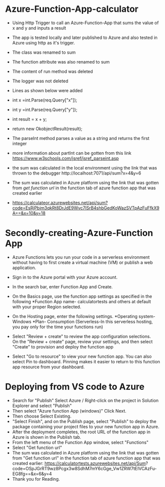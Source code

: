 # Azure-Function-App-calculator
- Using Http Trigger to  call an Azure-Function-App that sums the value of x and y and inputs a result  

- The app is tested locally and later published to Azure and also tested in Azure using http as it's trigger.  
- The class  was renamed to sum  
- The function attribute was also renamed  to sum  
- The content of  run method was deleted  
- The logger was not deleted   
- Lines as shown below were added  
- int x =int.Parse(req.Query["x"]);  
- int y =int.Parse(req.Query["y"]);  

- int result = x + y;  

- return new OkobjectResult(result);  

- The parseInt method parses a value as a string and returns the first integer  

- more information about partInt can be gotten from this link      https://www.w3schools.com/jsref/jsref_parseint.asp  

- the sum was calculated in the local environment using the link that was thrown to the debugger
http://localhost:7071/api/sum?x=4&y=6  

- The sum was calculated in Azure platform using the link that was gotten from *get function url* in the function tab of azure function app that was created earlier     

- https://calculateor.azurewebsites.net/api/sum?code=EsRjPbim3qkRt8DrJdE9Wvc7lSrB4shbGedKoWazSVTpAzFuFfkX9A==&x=10&y=18

# Secondly-creating-Azure-Function App

- Azure Functions lets you run your code in a serverless environment without having to first create a virtual machine (VM) or publish a web application.   

- Sign in to the Azure portal with your Azure account.  
- In the search bar, enter Function App and Create.  
- On the Basics page, use the function app settings as specified in the following *Function App name- calculatortests and others at default with your proper Region selected.   
- On the Hosting page, enter the following settings. *Operating system- Windows *Plan- Consumption (Serverless-In this serverless hosting, you pay only for the time your functions run)   
- Select "Review + create" to review the app configuration selections.    
On the "Review + create" page, review your settings, and then select "Create" to provision and deploy the function app    
- Select "Go to resource" to view your new function app. You can also select Pin to dashboard. Pinning makes it easier to return to this function app resource from your dashboard.  
# Deploying from VS code to Azure  
- Search for "Publish" Select Azure / Right-click on the project in Solution Explorer and select "Publish" 
- Then select "Azure function App (windows)" Click Next. 
- Then choose Select Existing. 
- "Select Finish", and on the Publish page, select "Publish" to deploy the package containing your project files to your new function app in Azure.  
- After the deployment completes, the root URL of the function app in Azure is shown in the Publish tab.  
- From the left menu of the Function App window, select "Functions"
- Select "Get function url"  
- The sum was calculated in Azure platform using the link that was gotten from "Get function url" in the function tab of azure function app that was created earlier:     https://calculatortests.azurewebsites.net/api/Sum?  code=OSpJGrRT9wz8Pcgx3w8SdhM7mY6cGge_Vw1ZRW7tEIVCAzFu-EG8fg==&x=6&y=4  
- Thank you for Reading.  
